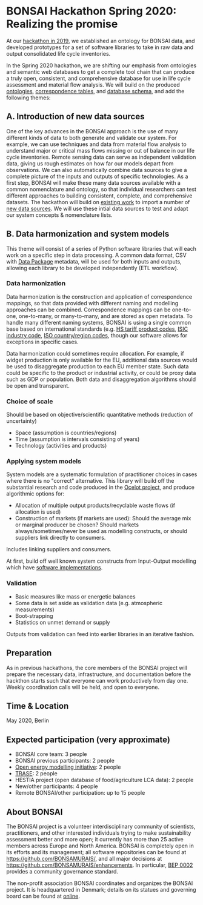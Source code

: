 # BONSAI Hackathon Spring 2020: Realizing the promise

At our [hackathon in 2019](https://github.com/BONSAMURAIS/hackathon-2019), we established an ontology for BONSAI data, and developed prototypes for a set of software libraries to take in raw data and output consolidated life cycle inventories.

In the Spring 2020 hackathon, we are shifting our emphasis from ontologies and semantic web databases to get a complete tool chain that can produce a truly open, consistent, and comprehensive database for use in life cycle assessment and material flow analysis. We will build on the produced [ontologies](https://github.com/BONSAMURAIS/BONSAI-ontology-RDF-framework), [correspondence tables](https://github.com/BONSAMURAIS/correspondence_tables), and [database schema](https://github.com/BONSAMURAIS/schema), and add the following themes:

## A. Introduction of new data sources

One of the key advances in the BONSAI approach is the use of many different kinds of data to both generate and validate our system. For example, we can use techniques and data from material flow analysis to understand major or critical mass flows missing or out of balance in our life cycle inventories. Remote sensing data can serve as independent validation data, giving us rough estimates on how far our models depart from observations. We can also automatically combine data sources to give a complete picture of the inputs and outputs of specific technologies. As a first step, BONSAI will make these many data sources available with a common nomenclature and ontology, so that individual researchers can test different approaches to building consistent, complete, and comprehensive datasets. The hackathon will build on [existing work](https://github.com/BONSAMURAIS/vacuum_pump/) to import a number of [new data sources](https://github.com/BONSAMURAIS/vacuum_pump/issues?q=is%3Aissue+is%3Aopen+label%3Adata-source). We will use these intial data sources to test and adapt our system concepts & nomenclature lists.

## B. Data harmonization and system models

This theme will consist of a series of Python software libraries that will each work on a specific step in data processing. A common data format, CSV with [Data Package](https://frictionlessdata.io/data-packages/) metadata, will be used for both inputs and outputs, allowing each library to be developed independently (ETL workflow).

### Data harmonization

Data harmonization is the construction and application of correspondence mappings, so that data provided with different naming and modelling approaches can be combined. Correspondence mappings can be one-to-one, one-to-many, or many-to-many, and are stored as open metadata. To handle many different naming systems, BONSAI is using a single common base based on international standards (e.g. [HS tariff product codes](https://en.wikipedia.org/wiki/Harmonized_System), [ISIC industry code](https://en.wikipedia.org/wiki/International_Standard_Industrial_Classification), [ISO country/region codes](https://www.iso.org/iso-3166-country-codes.html), though our software allows for exceptions in specific cases.

Data harmonization could sometimes require allocation. For example, if widget production is only available for the EU, additional data sources would be used to disaggregate production to each EU member state. Such data could be specific to the product or industrial activity, or could be proxy data such as GDP or population. Both data and disaggregation algorithms should be open and transparent.

### Choice of scale

Should be based on objective/scientific quantitative methods (reduction of uncertainty)

* Space (assumption is countries/regions)
* Time (assumption is intervals consisting of years)
* Technology (activities and products)

### Applying system models

System models are a systematic formulation of practitioner choices in cases where there is no "correct" alternative. This library will build off the substantial research and code produced in the [Ocelot project](https://ocelot.space/), and produce algorithmic options for:

* Allocation of multiple output products/recyclable waste flows (if allocation is used)
* Construction of markets (if markets are used): Should the average mix or marginal producer be chosen? Should markets always/sometimes/never be used as modelling constructs, or should suppliers link directly to consumers.

Includes linking suppliers and consumers.

At first, build off well known system constructs from Input-Output modelling which have [software implementations](https://github.com/stefanpauliuk/pySUT).

### Validation

* Basic measures like mass or energetic balances
* Some data is set aside as validation data (e.g. atmospheric measurements)
* Boot-strapping
* Statistics on unmet demand or supply

Outputs from validation can feed into earlier libraries in an iterative fashion.

## Preparation

As in previous hackathons, the core members of the BONSAI project will prepare the necessary data, infrastructure, and documentation before the hackthon starts such that everyone can work productively from day one. Weekly coordination calls will be held, and open to everyone.

## Time & Location

May 2020, Berlin

## Expected participation (very approximate)

* BONSAI core team: 3 people
* BONSAI previous participants: 2 people
* [Open energy modelling initiative](https://openmod-initiative.org/): 2 people
* [TRASE](https://trase.earth/): 2 people
* HESTIA project (open database of food/agriculture LCA data): 2 people
* New/other participants: 4 people
* Remote BONSAI/other participation: up to 15 people

## About BONSAI

The BONSAI project is a volunteer interdisciplinary community of scientists, practitioners, and other interested individuals trying to make sustainability assessment better and more open; it currently has more than 25 active members across Europe and North America. BONSAI is completely open in its efforts and its management; all software repositories can be found at https://github.com/BONSAMURAIS/, and all major decisions at https://github.com/BONSAMURAIS/enhancements. In particular, [BEP 0002](https://github.com/BONSAMURAIS/enhancements/blob/master/beps/0002-bonsai-project-community-governance-structure.md) provides a community governance standard.

The non-profit association BONSAI coordinates and organizes the BONSAI project. It is headquartered in Denmark; details on its statues and governing board can be found at [online](https://bonsai.uno/organisation/).
